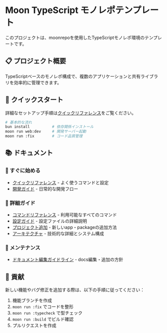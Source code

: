 # Moon TypeScript モノレポテンプレート

このプロジェクトは、moonrepoを使用したTypeScriptモノレポ環境のテンプレートです。

## 📋 プロジェクト概要

TypeScriptベースのモノレポ構成で、複数のアプリケーションと共有ライブラリを効率的に管理できます。

## 🚀 クイックスタート

詳細なセットアップ手順は[クイックリファレンス](./quick-reference.md)をご覧ください。

```bash
# 基本的な流れ
bun install          # 依存関係インストール
moon run web:dev     # 開発サーバー起動
moon run :fix        # コード品質管理
```

## 📚 ドキュメント

### 🚀 すぐに始める
- [クイックリファレンス](./quick-reference.md) - よく使うコマンドと設定
- [開発ガイド](./development.md) - 日常的な開発フロー

### 📖 詳細ガイド
- [コマンドリファレンス](./commands.md) - 利用可能なすべてのコマンド
- [設定ガイド](./configuration.md) - 設定ファイルの詳細説明
- [プロジェクト追加](./adding-projects.md) - 新しいapp・packageの追加方法
- [アーキテクチャ](./architecture.md) - 技術的な詳細とシステム構成

### 🔧 メンテナンス
- [ドキュメント編集ガイドライン](./documentation-guidelines.md) - docs編集・追加の方針

## 🤝 貢献

新しい機能やバグ修正を追加する際は、以下の手順に従ってください：

1. 機能ブランチを作成
2. `moon run :fix` でコードを整形
3. `moon run :typecheck` で型チェック
4. `moon run :build` でビルド確認
5. プルリクエストを作成
